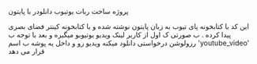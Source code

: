 پروژه ساخت ربات یوتیوب دانلودر با پایتون 

این کد با کتابخونه پای تیوب به زبان پایتون نوشته شده و با کتابخونه کینتر فضای بصری پیدا کرده .
ب صورتی ک اول از کاربر لینک ویدیو یوتیوبو میگیره و بعد با توجه ب رزولوشن درخواستی دانلود میکنه ویدیو رو و داخل یه پوشه ب اسم 'youtube_video' قرار می دهد 
